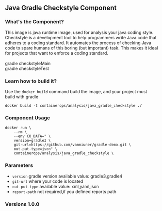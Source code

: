 ## Java Gradle Checkstyle Component

### What's the Component?

This image is java runtime image, used for analysis your java coding style. 
Checkstyle is a development tool to help programmers write Java code that adheres to a coding standard. It automates the process of checking Java code to spare humans of this boring (but important) task. This makes it ideal for projects that want to enforce a coding standard.
<br>
<br>gradle checkstyleMain
<br>gradle checkstyleTest

### Learn how to build it?

Use the `docker build` command build the image, and your project must build with gradle

```
docker build -t containerops/analysis/java_gradle_checkstyle ./
```
### Component Usage
```
docker run \
    --rm \
    --env CO_DATA=" \
    version=gradle3 \
    git-url=https://github.com/vanniuner/gradle-demo.git \
    out-put-type=json" \
    containerops/analysis/java_gradle_checkstyle \ 
```

### Parameters 
- `version` gradle version available value: gradle3,gradle4
- `git-url` where your code is located
- `out-put-type`  available value: xml,yaml,json
- `report-path`   not required,if you defined reports path
### Versions 1.0.0



